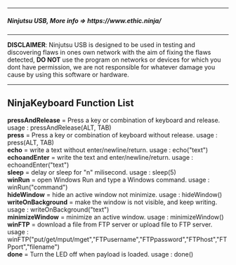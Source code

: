 <hr>
<h5>Ninjutsu USB, More info => https://www.ethic.ninja/</h5>
<hr>

<b>DISCLAIMER</b>: Ninjutsu USB is designed to be used in testing and discovering flaws in ones own network with the aim of fixing the flaws detected, <b>DO NOT</b> use the program on networks or devices for which you dont have permission, we are not responsible for whatever damage you cause by using this software or hardware.
<hr/> 


NinjaKeyboard Function List
----
<b>pressAndRelease</b> = Press a key or combination of keyboard and release. usage : pressAndRelease(ALT, TAB)</br>
<b>press</b> = Press a key or combination of keyboard without release. usage : press(ALT, TAB)</br>
<b>echo</b> = write a text without enter/newline/return. usage : echo("text")</br>
<b>echoandEnter</b> = write the text and enter/newline/return. usage : echoandEnter("text")</br>
<b>sleep</b> = delay or sleep for "n" milisecond. usage : sleep(5)</br>
<b>winRun</b> = open Windows Run and type a Windows command. usage : winRun("command")</br>
<b>hideWindow</b> = hide an active window not minimize. usage : hideWindow()</br>
<b>writeOnBackground</b> = make the window is not visible, and keep writing. usage : writeOnBackground("text")</br>
<b>minimizeWindow</b> = minimize an active window. usage : minimizeWindow()</br>
<b>winFTP</b> = download a file from FTP server or upload file to FTP server. usage : winFTP("put/get/mput/mget","FTPusername","FTPpassword","FTPhost","FTPport","filename")</br>
<b>done</b> = Turn the LED off when payload is loaded. usage : done()</br>


